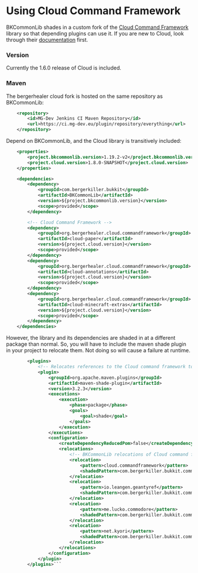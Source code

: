 # Using Cloud Command Framework
BKCommonLib shades in a custom fork of the [Cloud Command Framework](https://github.com/bergerhealer/cloud "Cloud Command Framework") library so that depending plugins can use it. If you are new to Cloud, look through their [documentation](https://incendo.github.io/cloud/ "documentation") first.

### Version
Currently the 1.6.0 release of Cloud is included.

### Maven
The bergerhealer cloud fork is hosted on the same repository as BKCommonLib:
```xml
    <repository>
        <id>MG-Dev Jenkins CI Maven Repository</id>
        <url>https://ci.mg-dev.eu/plugin/repository/everything</url>
    </repository>
```
Depend on BKCommonLib, and the Cloud library is transitively included:
```xml
    <properties>
        <project.bkcommonlib.version>1.19.2-v2</project.bkcommonlib.version>
        <project.cloud.version>1.8.0-SNAPSHOT</project.cloud.version>
    </properties>

    <dependencies>
        <dependency>
            <groupId>com.bergerkiller.bukkit</groupId>
            <artifactId>BKCommonLib</artifactId>
            <version>${project.bkcommonlib.version}</version>
            <scope>provided</scope>
        </dependency>

        <!-- Cloud Command Framework -->
        <dependency>
            <groupId>org.bergerhealer.cloud.commandframework</groupId>
            <artifactId>cloud-paper</artifactId>
            <version>${project.cloud.version}</version>
            <scope>provided</scope>
        </dependency>
        <dependency>
            <groupId>org.bergerhealer.cloud.commandframework</groupId>
            <artifactId>cloud-annotations</artifactId>
            <version>${project.cloud.version}</version>
            <scope>provided</scope>
        </dependency>
        <dependency>
            <groupId>org.bergerhealer.cloud.commandframework</groupId>
            <artifactId>cloud-minecraft-extras</artifactId>
            <version>${project.cloud.version}</version>
            <scope>provided</scope>
        </dependency>
    </dependencies>
```
However, the library and its dependencies are shaded in at a different package than normal. So, you will have to include the maven shade plugin in your project to relocate them. Not doing so will cause a failure at runtime.
```xml
        <plugins>
            <!-- Relocates references to the Cloud command framework to where they are in BKCommonLib -->
            <plugin>
                <groupId>org.apache.maven.plugins</groupId>
                <artifactId>maven-shade-plugin</artifactId>
                <version>3.2.3</version>
                <executions>
                    <execution>
                        <phase>package</phase>
                        <goals>
                            <goal>shade</goal>
                        </goals>
                    </execution>
                </executions>
                <configuration>
                    <createDependencyReducedPom>false</createDependencyReducedPom>
                    <relocations>
                        <!-- BKCommonLib relocations of Cloud command framework -->
                        <relocation>
                            <pattern>cloud.commandframework</pattern>
                            <shadedPattern>com.bergerkiller.bukkit.common.dep.cloud</shadedPattern>
                        </relocation>
                        <relocation>
                            <pattern>io.leangen.geantyref</pattern>
                            <shadedPattern>com.bergerkiller.bukkit.common.dep.typetoken</shadedPattern>
                        </relocation>
                        <relocation>
                            <pattern>me.lucko.commodore</pattern>
                            <shadedPattern>com.bergerkiller.bukkit.common.dep.me.lucko.commodore</shadedPattern>
                        </relocation>
                        <relocation>
                            <pattern>net.kyori</pattern>
                            <shadedPattern>com.bergerkiller.bukkit.common.dep.net.kyori</shadedPattern>
                        </relocation>
                    </relocations>
                </configuration>
            </plugin>
        </plugins>```
